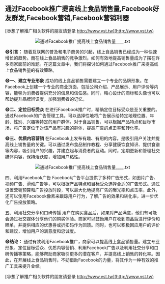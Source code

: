 ## **通过Facebook推广提高线上食品销售量,Facebook好友群发,Facebook营销,Facebook营销利器**

[😍想了解推广相关软件的朋友请登录 http://www.vst.tw](http://www.vst.tw)

 <center><img src="https://vst.tw/MP4/tuiguang/png/7.png" alt="通过Facebook推广提高线上食品销售量____.txt"></center>

**😄引言：**
随着互联网的普及和电子商务的兴起，线上食品销售已经成为一种快速增长的趋势。而在线上食品销售的竞争激烈，如何有效地提高销售量成为了摆在许多商家面前的难题。在这篇文章中，我们将探讨如何通过Facebook推广来提高线上食品销售量的有效策略。

**😄一、建立专业形象**
成功的线上食品销售需要建立一个专业的品牌形象。在Facebook上创建一个专业的商业页面，包括公司介绍、产品展示、用户评价等内容，能够为消费者提供充分的信息和信任感。同时，精心设计的商标和头像也可以帮助提升品牌辨识度，加强消费者的记忆。

**😄二、定位目标受众**
在进行Facebook推广时，精确定位目标受众是至关重要的。通过Facebook的广告管理工具，可以选择性地将广告展示给特定地理位置、年龄、性别、兴趣等特定的用户群体。对于食品销售，可以根据产品特点和目标市场，将广告定位于对该产品有兴趣的群体，提高广告的点击率和转化率。

**😄三、优质内容营销**
在Facebook上发布有趣、有用的内容，是吸引用户关注并提高线上销售量的关键。可以通过发布食品制作教程、分享健康饮食知识、提供食谱等内容，吸引用户的兴趣，并建立起与消费者的互动。同时，定期更新和管理社交媒体内容，保持活跃度，增加用户粘性。

 <center><img src="https://vst.tw/MP4/tuiguang/png/5.png" alt="通过Facebook推广提高线上食品销售量____.txt"></center>

四、利用Facebook广告
Facebook广告平台提供了多种广告形式，如图片广告、视频广告、滑动广告等，可以根据产品特点和目标受众选择合适的广告形式。通过设置营销预算和广告投放时段，可以最大化地提高广告的曝光率和点击率。此外，还可以使用Facebook像素来跟踪用户行为，了解广告的效果和转化率，进一步优化广告投放策略。

五、利用社交分享和口碑传播
用户在购买食品后，如果对产品满意，他们有可能会通过社交媒体分享他们的购买体验。商家可以鼓励用户在收到商品后进行评价和晒单，并提供相应的优惠券或折扣码作为回馈。同时，也可以积极回应用户的评价和建议，增加用户的满意度和忠诚度。

**😄结论：**
通过有效利用Facebook推广，商家可以提高线上食品销售量。建立专业形象、定位目标受众、优质内容营销、利用Facebook广告以及利用社交分享和口碑传播等策略，能够帮助商家吸引更多的潜在客户，并提高线上销售的转化率。因此，在开展线上食品销售时，不妨借助Facebook的力量，将其作为一种有效的推广工具来提升业绩。

[😍想了解推广相关软件的朋友请登录 http://www.vst.tw](http://www.vst.tw)



